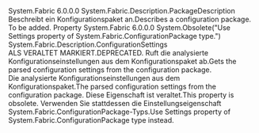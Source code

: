 <Type Name="ConfigurationPackageDescription" FullName="System.Fabric.Description.ConfigurationPackageDescription">
  <TypeSignature Language="C#" Value="public sealed class ConfigurationPackageDescription : System.Fabric.Description.PackageDescription" />
  <TypeSignature Language="ILAsm" Value=".class public auto ansi sealed beforefieldinit ConfigurationPackageDescription extends System.Fabric.Description.PackageDescription" />
  <TypeSignature Language="DocId" Value="T:System.Fabric.Description.ConfigurationPackageDescription" />
  <TypeSignature Language="VB.NET" Value="Public NotInheritable Class ConfigurationPackageDescription&#xA;Inherits PackageDescription" />
  <TypeSignature Language="F#" Value="type ConfigurationPackageDescription = class&#xA;    inherit PackageDescription" />
  <AssemblyInfo>
    <AssemblyName>System.Fabric</AssemblyName>
    <AssemblyVersion>6.0.0.0</AssemblyVersion>
  </AssemblyInfo>
  <Base>
    <BaseTypeName>System.Fabric.Description.PackageDescription</BaseTypeName>
  </Base>
  <Interfaces />
  <Docs>
    <summary>
      <para><span data-ttu-id="def3f-101">Beschreibt ein Konfigurationspaket an.</span><span class="sxs-lookup"><span data-stu-id="def3f-101">Describes a configuration package.</span></span></para>
    </summary>
    <remarks>To be added.</remarks>
  </Docs>
  <Members>
    <Member MemberName="Settings">
      <MemberSignature Language="C#" Value="public System.Fabric.Description.ConfigurationSettings Settings { get; }" />
      <MemberSignature Language="ILAsm" Value=".property instance class System.Fabric.Description.ConfigurationSettings Settings" />
      <MemberSignature Language="DocId" Value="P:System.Fabric.Description.ConfigurationPackageDescription.Settings" />
      <MemberSignature Language="VB.NET" Value="Public ReadOnly Property Settings As ConfigurationSettings" />
      <MemberSignature Language="F#" Value="member this.Settings : System.Fabric.Description.ConfigurationSettings" Usage="System.Fabric.Description.ConfigurationPackageDescription.Settings" />
      <MemberType>Property</MemberType>
      <AssemblyInfo>
        <AssemblyName>System.Fabric</AssemblyName>
        <AssemblyVersion>6.0.0.0</AssemblyVersion>
      </AssemblyInfo>
      <Attributes>
        <Attribute>
          <AttributeName>System.Obsolete("Use Settings property of System.Fabric.ConfigurationPackage type.")</AttributeName>
        </Attribute>
      </Attributes>
      <ReturnValue>
        <ReturnType>System.Fabric.Description.ConfigurationSettings</ReturnType>
      </ReturnValue>
      <Docs>
        <summary>
          <para><span data-ttu-id="def3f-102">ALS VERALTET MARKIERT.</span><span class="sxs-lookup"><span data-stu-id="def3f-102">DEPRECATED.</span></span> <span data-ttu-id="def3f-103">Ruft die analysierte Konfigurationseinstellungen aus dem Konfigurationspaket ab.</span><span class="sxs-lookup"><span data-stu-id="def3f-103">Gets the parsed configuration settings from the configuration package.</span></span></para>
        </summary>
        <value>
          <para><span data-ttu-id="def3f-104">Die analysierte Konfigurationseinstellungen aus dem Konfigurationspaket.</span><span class="sxs-lookup"><span data-stu-id="def3f-104">The parsed configuration settings from the configuration package.</span></span></para>
        </value>
        <remarks><span data-ttu-id="def3f-105">Diese Eigenschaft ist veraltet.</span><span class="sxs-lookup"><span data-stu-id="def3f-105">This property is obsolete.</span></span> <span data-ttu-id="def3f-106">Verwenden Sie stattdessen die Einstellungseigenschaft System.Fabric.ConfigurationPackage-Typs.</span><span class="sxs-lookup"><span data-stu-id="def3f-106">Use Settings property of System.Fabric.ConfigurationPackage type instead.</span></span></remarks>
      </Docs>
    </Member>
  </Members>
</Type>